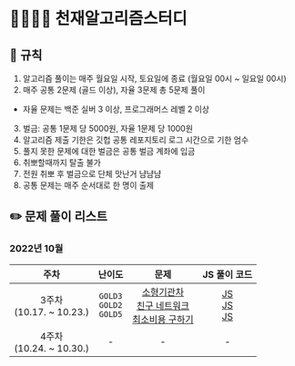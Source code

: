 # 👨‍👩‍👧‍👦 천재알고리즘스터디

## 📌 규칙

1. 알고리즘 풀이는 매주 월요일 시작, 토요일에 종료
   (월요일 00시 ~ 일요일 00시)
2. 매주 공통 2문제 (골드 이상), 자율 3문제 총 5문제 풀이

- 자율 문제는 백준 실버 3 이상, 프로그래머스 레벨 2 이상

3. 벌금: 공통 1문제 당 5000원, 자율 1문제 당 1000원
4. 알고리즘 제출 기한은 깃헙 공통 레포지토리 로그 시간으로 기한 엄수
5. 풀지 못한 문제에 대한 벌금은 공통 벌금 계좌에 입금
6. 취뽀할때까지 탈출 불가
7. 전원 취뽀 후 벌금으로 단체 맛난거 냠냠냠
8. 공통 문제는 매주 순서대로 한 명이 출제

## ✏️ 문제 풀이 리스트

### 2022년 10월

|             주차             |                  난이도                   |                                                                                        문제                                                                                        |                                                                                                                                             JS 풀이 코드                                                                                                                                              |
| :--------------------------: | :---------------------------------------: | :--------------------------------------------------------------------------------------------------------------------------------------------------------------------------------: | :---------------------------------------------------------------------------------------------------------------------------------------------------------------------------------------------------------------------------------------------------------------------------------------------------: |
| 3주차<br />(10.17. ~ 10.23.) | `GOLD3`<br /> `GOLD2`<br /> `GOLD5`<br /> | [소형기관차](https://www.acmicpc.net/problem/2616)<br /> [친구 네트워크](https://www.acmicpc.net/problem/4195)<br /> [최소비용 구하기](https://www.acmicpc.net/problem/1916)<br /> | [JS](https://github.com/Eunyeol-Lucas/algorithm_solution/blob/master/GOLD3/소형기관차.js)<br /> [JS](https://github.com/Eunyeol-Lucas/algorithm_solution/blob/master/GOLD2/친구네트워크.js)<br /> [JS](https://github.com/Eunyeol-Lucas/algorithm_solution/blob/master/GOLD5/최소비용구하기.js)<br /> |
| 4주차<br />(10.24. ~ 10.30.) |                     -                     |                                                                                         -                                                                                          |                                                                                                                                                   -                                                                                                                                                   |
